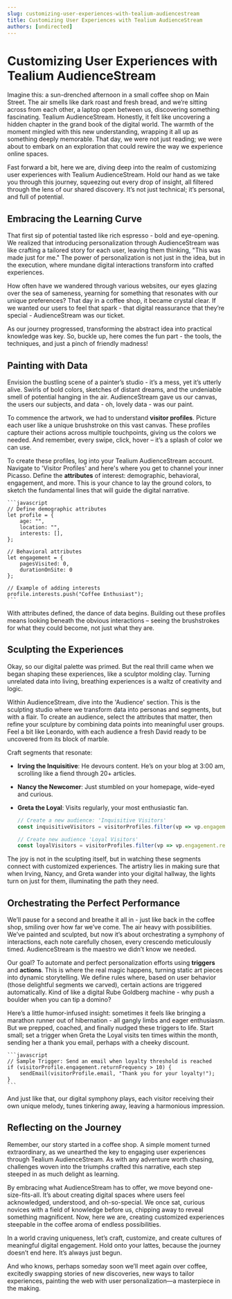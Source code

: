 ```yaml
---
slug: customizing-user-experiences-with-tealium-audiencestream
title: Customizing User Experiences with Tealium AudienceStream
authors: [undirected]
---
```



# Customizing User Experiences with Tealium AudienceStream

Imagine this: a sun-drenched afternoon in a small coffee shop on Main Street. The air smells like dark roast and fresh bread, and we’re sitting across from each other, a laptop open between us, discovering something fascinating. Tealium AudienceStream. Honestly, it felt like uncovering a hidden chapter in the grand book of the digital world. The warmth of the moment mingled with this new understanding, wrapping it all up as something deeply memorable. That day, we were not just reading; we were about to embark on an exploration that could rewire the way we experience online spaces.

Fast forward a bit, here we are, diving deep into the realm of customizing user experiences with Tealium AudienceStream. Hold our hand as we take you through this journey, squeezing out every drop of insight, all filtered through the lens of our shared discovery. It’s not just technical; it’s personal, and full of potential.

## Embracing the Learning Curve

That first sip of potential tasted like rich espresso - bold and eye-opening. We realized that introducing personalization through AudienceStream was like crafting a tailored story for each user, leaving them thinking, "This was made just for me." The power of personalization is not just in the idea, but in the execution, where mundane digital interactions transform into crafted experiences.

How often have we wandered through various websites, our eyes glazing over the sea of sameness, yearning for something that resonates with our unique preferences? That day in a coffee shop, it became crystal clear. If we wanted our users to feel that spark - that digital reassurance that they’re special - AudienceStream was our ticket.

As our journey progressed, transforming the abstract idea into practical knowledge was key. So, buckle up, here comes the fun part - the tools, the techniques, and just a pinch of friendly madness!

## Painting with Data

Envision the bustling scene of a painter’s studio - it’s a mess, yet it’s utterly alive. Swirls of bold colors, sketches of distant dreams, and the undeniable smell of potential hanging in the air. AudienceStream gave us our canvas, the users our subjects, and data - oh, lovely data - was our paint.

To commence the artwork, we had to understand **visitor profiles**. Picture each user like a unique brushstroke on this vast canvas. These profiles capture their actions across multiple touchpoints, giving us the colors we needed. And remember, every swipe, click, hover – it’s a splash of color we can use. 

To create these profiles, log into your Tealium AudienceStream account. Navigate to 'Visitor Profiles' and here's where you get to channel your inner Picasso. Define the **attributes** of interest: demographic, behavioral, engagement, and more. This is your chance to lay the ground colors, to sketch the fundamental lines that will guide the digital narrative.

    ```javascript
    // Define demographic attributes
    let profile = {
        age: "",
        location: "",
        interests: [],
    };

    // Behavioral attributes
    let engagement = {
        pagesVisited: 0,
        durationOnSite: 0
    };

    // Example of adding interests
    profile.interests.push("Coffee Enthusiast");
    ```

With attributes defined, the dance of data begins. Building out these profiles means looking beneath the obvious interactions – seeing the brushstrokes for what they could become, not just what they are.

## Sculpting the Experiences

Okay, so our digital palette was primed. But the real thrill came when we began shaping these experiences, like a sculptor molding clay. Turning unrelated data into living, breathing experiences is a waltz of creativity and logic.

Within AudienceStream, dive into the 'Audience' section. This is the sculpting studio where we transform data into personas and segments, but with a flair. To create an audience, select the attributes that matter, then refine your sculpture by combining data points into meaningful user groups. Feel a bit like Leonardo, with each audience a fresh David ready to be uncovered from its block of marble.

Craft segments that resonate:

- **Irving the Inquisitive**: He devours content. He’s on your blog at 3:00 am, scrolling like a fiend through 20+ articles.
- **Nancy the Newcomer**: Just stumbled on your homepage, wide-eyed and curious.
- **Greta the Loyal**: Visits regularly, your most enthusiastic fan.

    ```javascript
    // Create a new audience: 'Inquisitive Visitors'
    const inquisitiveVisitors = visitorProfiles.filter(vp => vp.engagement.pagesVisited >= 20);

    // Create new audience 'Loyal Visitors'
    const loyalVisitors = visitorProfiles.filter(vp => vp.engagement.returnFrequency > 5);
    ```

The joy is not in the sculpting itself, but in watching these segments connect with customized experiences. The artistry lies in making sure that when Irving, Nancy, and Greta wander into your digital hallway, the lights turn on just for them, illuminating the path they need.

## Orchestrating the Perfect Performance

We’ll pause for a second and breathe it all in - just like back in the coffee shop, smiling over how far we’ve come. The air heavy with possibilities. We’ve painted and sculpted, but now it’s about orchestrating a symphony of interactions, each note carefully chosen, every crescendo meticulously timed. AudienceStream is the maestro we didn’t know we needed.

Our goal? To automate and perfect personalization efforts using **triggers** and **actions**. This is where the real magic happens, turning static art pieces into dynamic storytelling. We define rules where, based on user behavior (those delightful segments we carved), certain actions are triggered automatically. Kind of like a digital Rube Goldberg machine - why push a boulder when you can tip a domino?

Here’s a little humor-infused insight: sometimes it feels like bringing a marathon runner out of hibernation - all gangly limbs and eager enthusiasm. But we prepped, coached, and finally nudged these triggers to life. Start small; set a trigger when Greta the Loyal visits ten times within the month, sending her a thank you email, perhaps with a cheeky discount.

    ```javascript
    // Sample Trigger: Send an email when loyalty threshold is reached
    if (visitorProfile.engagement.returnFrequency > 10) {
        sendEmail(visitorProfile.email, "Thank you for your loyalty!");
    }
    ```

And just like that, our digital symphony plays, each visitor receiving their own unique melody, tunes tinkering away, leaving a harmonious impression.

## Reflecting on the Journey

Remember, our story started in a coffee shop. A simple moment turned extraordinary, as we unearthed the key to engaging user experiences through Tealium AudienceStream. As with any adventure worth chasing, challenges woven into the triumphs crafted this narrative, each step steeped in as much delight as learning.

By embracing what AudienceStream has to offer, we move beyond one-size-fits-all. It’s about creating digital spaces where users feel acknowledged, understood, and oh-so-special. We once sat, curious novices with a field of knowledge before us, chipping away to reveal something magnificent. Now, here we are, creating customized experiences steepable in the coffee aroma of endless possibilities.

In a world craving uniqueness, let’s craft, customize, and create cultures of meaningful digital engagement. Hold onto your lattes, because the journey doesn’t end here. It’s always just begun.

And who knows, perhaps someday soon we’ll meet again over coffee, excitedly swapping stories of new discoveries, new ways to tailor experiences, painting the web with user personalization—a masterpiece in the making.